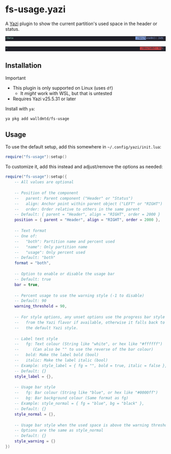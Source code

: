 # fs-usage.yazi

A [Yazi](https://github.com/sxyazi/yazi) plugin to show the current partition's used space in the header or status.

![preview_normal.png](previews/preview_normal.png)

![preview_warning.png](previews/preview_warning.png)

## Installation

> [!IMPORTANT]
> - This plugin is only supported on Linux (uses `df`)
>   - It *might* work with WSL, but that is untested
> - Requires Yazi v25.5.31 or later

Install with `ya`:

```sh
ya pkg add walldmtd/fs-usage
```

## Usage

To use the default setup, add this somewhere in `~/.config/yazi/init.lua`:

```lua
require("fs-usage"):setup()
```

To customize it, add this instead and adjust/remove the options as needed:

```lua
require("fs-usage"):setup({
    -- All values are optional

    -- Position of the component
    --   parent: Parent component ("Header" or "Status")
    --   align: Anchor point within parent object ("LEFT" or "RIGHT")
    --   order: Order relative to others in the same parent
    -- Default: { parent = "Header", align = "RIGHT", order = 2000 }
    position = { parent = "Header", align = "RIGHT", order = 2000 },

    -- Text format
    -- One of:
    --   "both": Partition name and percent used
    --   "name": Only partition name
    --   "usage": Only percent used
    -- Default: "both"
    format = "both",

    -- Option to enable or disable the usage bar
    -- Default: true
    bar = true,

    -- Percent usage to use the warning style (-1 to disable)
    -- Default: 90
    warning_threshold = 90,

    -- For style options, any unset options use the progress bar style
    --   from the Yazi flavor if available, otherwise it falls back to
    --   the default Yazi style.

    -- Label text style
    --   fg: Text colour (String like "white", or hex like "#ffffff")
    --      (Can also be "" to use the reverse of the bar colour)
    --   bold: Make the label bold (bool)
    --   italic: Make the label italic (bool)
    -- Example: style_label = { fg = "", bold = true, italic = false },
    -- Default: {}
    style_label = {},

    -- Usage bar style
    --   fg: Bar colour (String like "blue", or hex like "#0000ff")
    --   bg: Bar background colour (Same format as fg)
    -- Example: style_normal = { fg = "blue", bg = "black" },
    -- Default: {}
    style_normal = {},

    -- Usage bar style when the used space is above the warning threshold
    -- Options are the same as style_normal
    -- Default: {}
    style_warning = {}
})
```
